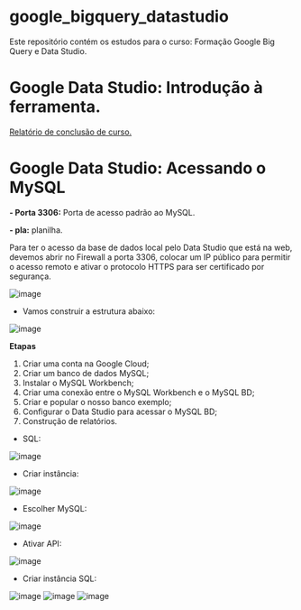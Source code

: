 # google_bigquery_datastudio
Este repositório contém os estudos para o curso: Formação Google Big Query e Data Studio. 

# Google Data Studio: Introdução à ferramenta. 

[Relatório de conclusão de curso.](https://datastudio.google.com/reporting/e5b74b36-82e9-44eb-8742-4480975384ba)

# Google Data Studio: Acessando o MySQL

**- Porta 3306:** Porta de acesso padrão ao MySQL.

**- pla:** planilha.

Para ter o acesso da base de dados local pelo Data Studio que está na web, devemos abrir no Firewall a porta 3306, colocar um IP público para permitir o acesso remoto e ativar o protocolo HTTPS para ser certificado por segurança.

![image](https://user-images.githubusercontent.com/81119854/156402197-417a3bfb-8280-425f-bb69-27c41852fa0d.png)

- Vamos construir a estrutura abaixo: 

![image](https://user-images.githubusercontent.com/81119854/156403437-fb83fac1-e505-419b-bfc9-a5dbe1463272.png)

**Etapas** 

1. Criar uma conta na Google Cloud;
2. Criar um banco de dados MySQL;
3. Instalar o MySQL Workbench;
4. Criar uma conexão entre o MySQL Workbench e o MySQL BD;
5. Criar e popular o nosso banco exemplo;
6. Configurar o Data Studio para acessar o MySQL BD;
7. Construção de relatórios. 

- SQL:

![image](https://user-images.githubusercontent.com/81119854/156418277-b4d20712-1f1d-419c-a0d9-19c395644b3a.png)

- Criar instância:

![image](https://user-images.githubusercontent.com/81119854/156418531-e4060908-00fc-4844-a813-8cb6784e3014.png)

- Escolher MySQL:

![image](https://user-images.githubusercontent.com/81119854/156418678-a2441fc1-ecf2-430b-9a4b-5bd7ee0703fe.png)

- Ativar API:

![image](https://user-images.githubusercontent.com/81119854/156418893-01a6b503-234b-4a64-bc33-796860b6e4ab.png)

- Criar instância SQL:

![image](https://user-images.githubusercontent.com/81119854/156420048-2ba27571-ad11-4789-b4ab-cbf60ae1b85a.png)
![image](https://user-images.githubusercontent.com/81119854/156420111-bdb1b049-e985-4e23-815d-36081d879b19.png)
![image](https://user-images.githubusercontent.com/81119854/156420156-ef252e8a-bc81-4b14-94a1-a8adb1fcb830.png)

